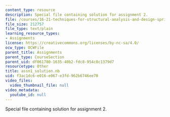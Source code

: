 ```yaml
---
content_type: resource
description: Special file containing solution for assignment 2.
file: /courses/16-21-techniques-for-structural-analysis-and-design-spring-2005/f3ac1dc6e016e067e3fd962b6746ee70_assn1_solution.nb
file_size: 212757
file_type: text/plain
learning_resource_types:
- Assignments
license: https://creativecommons.org/licenses/by-nc-sa/4.0/
ocw_type: OCWFile
parent_title: Assignments
parent_type: CourseSection
parent_uid: df061780-1635-40b2-fdc8-954c8c1379d7
resourcetype: Other
title: assn1_solution.nb
uid: f3ac1dc6-e016-e067-e3fd-962b6746ee70
video_files:
  video_thumbnail_file: null
video_metadata:
  youtube_id: null
---
```

Special file containing solution for assignment 2.